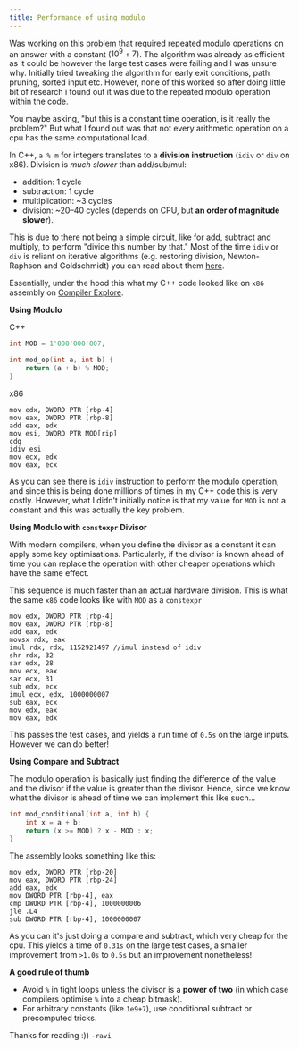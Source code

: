 ```yaml
---
title: Performance of using modulo
---
```

Was working on this [problem](https://cses.fi/problemset/result/14221206/) that required repeated modulo operations on an answer with a constant ($10^9+7$). The algorithm was already as efficient as it could be however the large test cases were failing and I was unsure why. Initially tried tweaking the algorithm for early exit conditions, path pruning, sorted input etc. However, none of this worked so after doing little bit of research i found out it was due to the repeated modulo operation within the code. 

You maybe asking, "but this is a constant time operation, is it really the problem?" But what I found out was that not every arithmetic operation on a cpu has the same computational load.

In C++, `a % m` for integers translates to a **division instruction** (`idiv` or `div` on x86).
Division is _much slower_ than add/sub/mul:

- addition: 1 cycle
- subtraction: 1 cycle
- multiplication: ~3 cycles
- division: ~20–40 cycles (depends on CPU, but **an order of magnitude slower**).

This is due to there not being a simple circuit, like for add, subtract and multiply, to perform "divide this number by that." Most of the time `idiv` or `div` is reliant on iterative algorithms 
(e.g. restoring division, Newton-Raphson and Goldschmidt) you can read about them [here](https://en.wikipedia.org/wiki/Division_algorithm).

Essentially, under the hood this what my C++ code looked like on `x86` assembly on [Compiler Explore](https://godbolt.org/z/8s19bxoeM).

**Using Modulo**

C++
```cpp
int MOD = 1'000'000'007;

int mod_op(int a, int b) {
	return (a + b) % MOD; 
}
```

x86
```x86asm
mov edx, DWORD PTR [rbp-4]
mov eax, DWORD PTR [rbp-8]
add eax, edx
mov esi, DWORD PTR MOD[rip]
cdq
idiv esi
mov ecx, edx
mov eax, ecx
```

As you can see there is `idiv` instruction to perform the modulo operation, and since this is being done millions of times in my C++ code this is very costly. However, what I didn't initially notice is that my value for `MOD` is not a constant and this was actually the key problem.

**Using Modulo with `constexpr` Divisor**

With modern compilers, when you define the divisor as a constant it can apply some key optimisations. Particularly, if the divisor is known ahead of time you can replace the operation with other cheaper operations which have the same effect.

This sequence is much faster than an actual hardware division. This is what the same `x86` code looks like with `MOD` as a `constexpr`

```x86asm
mov edx, DWORD PTR [rbp-4]
mov eax, DWORD PTR [rbp-8]
add eax, edx
movsx rdx, eax
imul rdx, rdx, 1152921497 //imul instead of idiv
shr rdx, 32
sar edx, 28
mov ecx, eax
sar ecx, 31
sub edx, ecx
imul ecx, edx, 1000000007
sub eax, ecx
mov edx, eax
mov eax, edx
```

This passes the test cases, and yields a run time of `0.5s` on the large inputs. However we can do better! 

**Using Compare and Subtract**

The modulo operation is basically just finding the difference of the value and the divisor if the value is greater than the divisor. Hence, since we know what the divisor is ahead of time we can implement this like such...

```cpp
int mod_conditional(int a, int b) {
	int x = a + b;
	return (x >= MOD) ? x - MOD : x;
}
```

The assembly looks something like this:

```x86asm
mov edx, DWORD PTR [rbp-20]
mov eax, DWORD PTR [rbp-24]
add eax, edx
mov DWORD PTR [rbp-4], eax
cmp DWORD PTR [rbp-4], 1000000006
jle .L4
sub DWORD PTR [rbp-4], 1000000007
```

As you can it's just doing a compare and subtract, which very cheap for the cpu. This yields a time of `0.31s` on the large test cases, a smaller improvement from `>1.0s` to `0.5s` but an improvement nonetheless!

**A good rule of thumb**
- Avoid `%` in tight loops unless the divisor is a **power of two** (in which case compilers optimise `%` into a cheap bitmask).
- For arbitrary constants (like `1e9+7`), use conditional subtract or precomputed tricks.

Thanks for reading :)) `-ravi`
